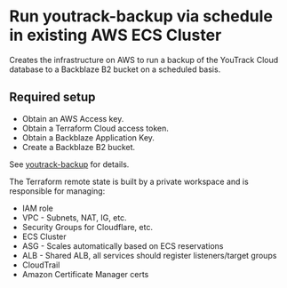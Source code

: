 # Run youtrack-backup via schedule in existing AWS ECS Cluster
Creates the infrastructure on AWS to run a backup of the YouTrack Cloud
database to a Backblaze B2 bucket on a scheduled basis.

## Required setup
* Obtain an AWS Access key.
* Obtain a Terraform Cloud access token.
* Obtain a Backblaze Application Key.
* Create a Backblaze B2 bucket.

See [youtrack-backup](https://github.com/sil-org/youtrack-backup) for details.

The Terraform remote state is built by a private workspace and is responsible for managing:

* IAM role
* VPC - Subnets, NAT, IG, etc.
* Security Groups for Cloudflare, etc.
* ECS Cluster
* ASG - Scales automatically based on ECS reservations
* ALB - Shared ALB, all services should register listeners/target groups
* CloudTrail
* Amazon Certificate Manager certs
